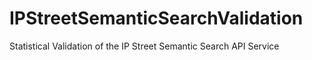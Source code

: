 # IPStreetSemanticSearchValidation
Statistical Validation of the IP Street Semantic Search API Service
